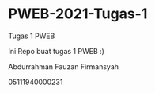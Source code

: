 # PWEB-2021-Tugas-1
Tugas 1 PWEB

Ini Repo buat tugas 1 PWEB :)

Abdurrahman Fauzan Firmansyah

05111940000231

